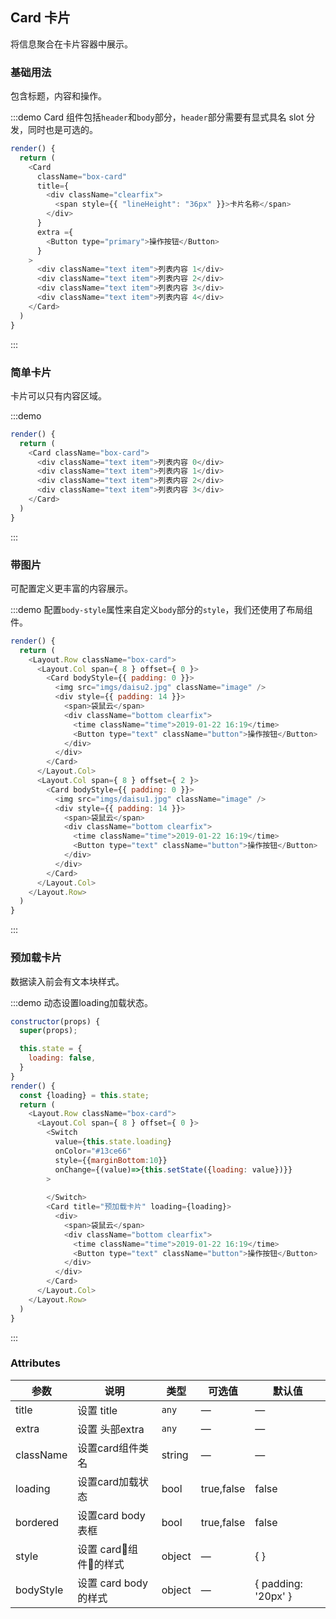 ## Card 卡片
将信息聚合在卡片容器中展示。

### 基础用法

包含标题，内容和操作。

:::demo Card 组件包括`header`和`body`部分，`header`部分需要有显式具名 slot 分发，同时也是可选的。
```js
render() {
  return (
    <Card
      className="box-card"
      title={
        <div className="clearfix">
          <span style={{ "lineHeight": "36px" }}>卡片名称</span>
        </div>
      }
      extra ={
        <Button type="primary">操作按钮</Button>
      }
    >
      <div className="text item">列表内容 1</div>
      <div className="text item">列表内容 2</div>
      <div className="text item">列表内容 3</div>
      <div className="text item">列表内容 4</div>
    </Card>
  )
}
```
:::

### 简单卡片

卡片可以只有内容区域。

:::demo
```js
render() {
  return (
    <Card className="box-card">
      <div className="text item">列表内容 0</div>
      <div className="text item">列表内容 1</div>
      <div className="text item">列表内容 2</div>
      <div className="text item">列表内容 3</div>
    </Card>
  )
}
```
:::

### 带图片

可配置定义更丰富的内容展示。

:::demo 配置`body-style`属性来自定义`body`部分的`style`，我们还使用了布局组件。
```js
render() {
  return (
    <Layout.Row className="box-card">
      <Layout.Col span={ 8 } offset={ 0 }>
        <Card bodyStyle={{ padding: 0 }}>
          <img src="imgs/daisu2.jpg" className="image" />
          <div style={{ padding: 14 }}>
            <span>袋鼠云</span>
            <div className="bottom clearfix">
              <time className="time">2019-01-22 16:19</time>
              <Button type="text" className="button">操作按钮</Button>
            </div>
          </div>
        </Card>
      </Layout.Col>
      <Layout.Col span={ 8 } offset={ 2 }>
        <Card bodyStyle={{ padding: 0 }}>
          <img src="imgs/daisu1.jpg" className="image" />
          <div style={{ padding: 14 }}>
            <span>袋鼠云</span>
            <div className="bottom clearfix">
              <time className="time">2019-01-22 16:19</time>
              <Button type="text" className="button">操作按钮</Button>
            </div>
          </div>
        </Card>
      </Layout.Col>
    </Layout.Row>
  )
}
```
:::
### 预加载卡片

数据读入前会有文本块样式。

:::demo 动态设置loading加载状态。
```js
constructor(props) {
  super(props);

  this.state = {
    loading: false,
  }
}
render() {
  const {loading} = this.state;
  return (
    <Layout.Row className="box-card">
      <Layout.Col span={ 8 } offset={ 0 }>
        <Switch
          value={this.state.loading}
          onColor="#13ce66"
          style={{marginBottom:10}}
          onChange={(value)=>{this.setState({loading: value})}}
        >
        
        </Switch>
        <Card title="预加载卡片" loading={loading}>
          <div>
            <span>袋鼠云</span>
            <div className="bottom clearfix">
              <time className="time">2019-01-22 16:19</time>
              <Button type="text" className="button">操作按钮</Button>
            </div>
          </div>
        </Card>
      </Layout.Col>
    </Layout.Row>
  )
}
```
:::

### Attributes
| 参数      | 说明    | 类型      | 可选值       | 默认值   |
|---------- |-------- |---------- |-------------  |-------- |
| title | 设置 title  | `any`| — | — |
| extra | 设置 头部extra   | `any`| — | — |
| className | 设置card组件类名 | string| — | — |
| loading | 设置card加载状态 | bool|true,false | false |
| bordered | 设置card body表框| bool| true,false| false |
| style | 设置 card组件的样式| object| — | { } |
| bodyStyle | 设置 card body 的样式| object| — | { padding: '20px' } |
